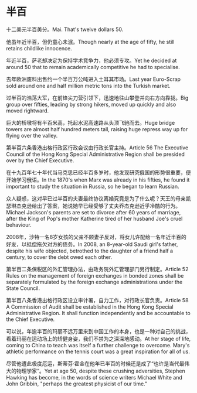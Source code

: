# 半百

<p><span class="chinese">十二美元半百美分。</span><span class="english">Mai. That's twelve dollars 50.</span></p>

<p><span class="chinese">他虽年近半百，但仍童心未泯。</span><span class="english">Though nearly at the age of fifty, he still retains childlike innocence.</span></p>

<p><span class="chinese">年近半百，萨老却决定为保持学术竞争力，他必须专攻。</span><span class="english">Yet he decided at around 50 that to remain academically competitive he had to specialise.</span></p>

<p><span class="chinese">去年欧洲废料出售约一个半百万公吨进入土耳其市场。</span><span class="english">Last year Euro-Scrap sold around one and half million metric tons into the Turkish market.</span></p>

<p><span class="chinese">过半百的浩荡大军，在前锋尖刀营引领下，迅速地往山攀登并向右方向靠拢。</span><span class="english">Big group over fifties, leading by strong hikers, moved up quickly and also moved rightward.</span></p>

<p><span class="chinese">巨大的桥墩将有半百米高，托起水泥高速路从头顶飞驰而去。</span><span class="english">Huge bridge towers are almost half hundred meters tall, raising huge repress way up for flying over the valley.</span></p>

<p><span class="chinese">第半百六条香港出格行政区行政会议由行政长官主持。</span><span class="english">Article 56 The Executive Council of the Hong Kong Special Administrative Region shall be presided over by the Chief Executive.</span></p>

<p><span class="chinese">在十九百年七十年代当马克思已经半百多岁时，他发现研究俄国的形势很重要，便开始学习俄语。</span><span class="english">In the 1870's when Marx was already in his fifties, he found it important to study the situation in Russia, so he began to learn Russian.</span></p>

<p><span class="chinese">众人疑惑，这对早已过半百的夫妻最终协议离婚究竟是为了什么呢？天王的母亲凯瑟琳杰克逊给出了答案，她说她早已经受够了丈夫乔杰克逊近乎冷酷的行为。</span><span class="english">Michael Jackson's parents are set to divorce after 60 years of marriage, after the King of Pop's mother Katherine tired of her husband Joe's cruel behaviour.</span></p>

<p><span class="chinese">2008年，沙特一名8岁女孩的父亲不顾妻子反对，将女儿许配给一名年近半百的好友，以抵偿拖欠对方的债务。</span><span class="english">In 2008, an 8-year-old Saudi girl's father, despite his wife objected, betrothed to the daughter of a friend half a century, to cover the debt owed each other.</span></p>

<p><span class="chinese">第半百二条保税区的外汇管理办法，由政务院外汇管理部门另行制定。</span><span class="english">Article 52 Rules on the management of foreign exchanges in bonded zones shall be separately formulated by the foreign exchange administrations under the State Council.</span></p>

<p><span class="chinese">第半百八条香港出格行政区设立审计署，自力工作，对行政长官负责。</span><span class="english">Article 58 A Commission of Audit shall be established in the Hong Kong Special Administrative Region. It shall function independently and be accountable to the Chief Executive.</span></p>

<p><span class="chinese">可以说，年逾半百的玛丽不远万里来到中国工作的本身，也是一种对自己的挑战，看着玛丽在运动场上的矫健身姿，我们不禁为之深深地感动。</span><span class="english">At her stage of life, coming to China to teach was itself a further challenge to overcome. Mary's athletic performance on the tennis court was a great inspiration for all of us.</span></p>

<p><span class="chinese">尽管他遭此极度厄运，斯蒂芬·霍金在他年已半百的时候还是成了“也许是当代最伟大的物理学家”。</span><span class="english">Yet at age 50, despite these crushing adversities, Stephen Hawking has become, in the words of science writers Michael White and John Gribbin, "perhaps the greatest physicist of our time."</span></p>

